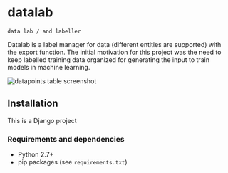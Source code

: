 # datalab

    data lab / and labeller

Datalab is a label manager for data (different entities are supported) with the export function. The initial motivation
for this project was the need to keep labelled training data organized for generating the input to train models in machine learning.

![datapoints table screenshot](http://libal.eu/imghost/datalab_screen_0001.PNG)

## Installation

This is a Django project

### Requirements and dependencies

- Python 2.7+
- pip packages (see `requirements.txt`)